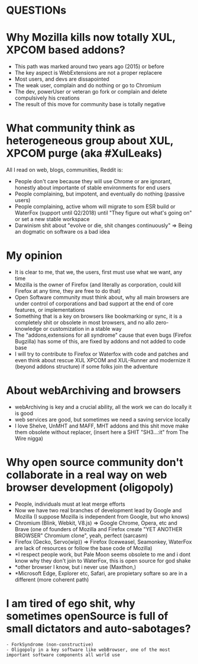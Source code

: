 # QUESTIONs

# Why Mozilla kills now totally XUL, XPCOM based addons?

- This path was marked around two years ago (2015) or before
- The key aspect is WebExtensions are not a proper replacere
- Most users, and devs are dissapointed 
- The weak user, complain and do nothing or go to Chromium
- The dev, powerUser or veteran go fork or complain and delete compulsively his creations
- The result of this move for community base is totally negative

# What community think as heterogeneous group about XUL, XPCOM purge (aka #XulLeaks)

All I read on web, blogs, communities, Reddit is:
- People don't care because they will use Chrome or are ignorant, honestly about importante of stable environments for end users
- People complaining, but impotent, and eventually do nothing (passive users)
- People complaining, active whom will migrate to som ESR build or WaterFox (support until Q2/2018) until "They figure out what's going on" or set a new stable workspace
- Darwinism shit about "evolve or die, shit changes continuously" => Being an dogmatic on software os a bad idea

# My opinion

- It is clear to me, that we, the users, first must use what we want, any time
- Mozilla is the owner of Firefox (and literally as corporation, could kill Firefox at any time, they are free to do that)
- Open Software community must think about, why all main browsers are under control of corporations and bad support at the end of core features, or implementations
- Something that is a key on browsers like bookmarking or sync, it is a completely shit or obsolete in most browsers, and no allo zero-knowledge or customization in a stable way
- The "addons,extensions for all syndrome" cause that even bugs (Firefox Bugzilla) has some of this, are fixed by addons and not added to code base
- I will try to contribute to Firefox or Waterfox with code and patches and even think about rescue XUL XPCOM and XUL-Runner and modernize it (beyond addons structure) if some folks join the adventure
# About webArchiving and browsers
- webArchiving is key and a crucial ability, all the work we can do locally it is good
- web services are good, but sometimes we need a saving service locally
- I love Shelve, UnMHT and MAFF, MHT addons and this shit move make them obsolete without replacer, (insert here a SHIT "SH3...:it" from The Wire nigga)


# Why open source community don't collaborate in a real way on web browser development (oligopoly)
- People, individuals must at leat merge efforts
- Now we have two real branches of development lead by Google and Mozilla (I suppose Mozilla is independent from Google, but who knows)
- Chromium (Blink, Webkit, V8.js) => Google Chrome, Opera, etc and Brave (one of founders of Mozilla and Firefox create "YET ANOTHER BROWSER" Chromium clone", yeah, perfect (sarcasm)
- Firefox (Gecko, Servo(wip)) => Firefox (Iceweasel, Seamonkey, WaterFox are lack of resources or follow the base code of Mozilla)
- *I respect people work, but Pale Moon seems obsolete to me and i dont know why they don't join to WaterFox, this is open source for god shake
- *other browser I know, but i never use (Maxthon,)
- *Microsoft Edge, Explorer etc, Safari, are propietary softare so are in a different (more coherent path)

# I am tired of ego shit, why sometimes openSource is full of small dictators and auto-sabotages?
	- ForkSyndrome (non-constructive)
	- Oligopoly in a key software like webBrowser, one of the most important software components all world use